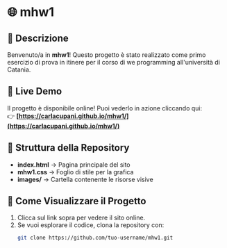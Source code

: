 # 🌐 mhw1

## 📢 Descrizione  
Benvenuto/a in **mhw1**! Questo progetto è stato realizzato come primo esercizio di prova in itinere per il corso di we programming all'università di Catania.

## 🔗 Live Demo 
Il progetto è disponibile online! Puoi vederlo in azione cliccando qui:  
👉 **[https://carlacupani.github.io/mhw1/](https://carlacupani.github.io/mhw1/)**

## 📁 Struttura della Repository  
- **index.html** → Pagina principale del sito  
- **mhw1.css** → Foglio di stile per la grafica  
- **images/** → Cartella contenente le risorse visive 

## 🚀 Come Visualizzare il Progetto  
1. Clicca sul link sopra per vedere il sito online.  
2. Se vuoi esplorare il codice, clona la repository con:  
   ```bash
   git clone https://github.com/tuo-username/mhw1.git
